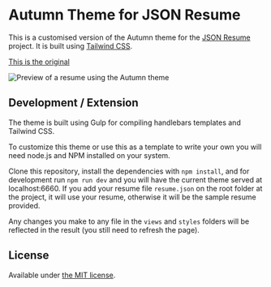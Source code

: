 # Autumn Theme for JSON Resume

This is a customised version of the Autumn theme for the [JSON Resume](https://jsonresume.org/) project. It is built using [Tailwind CSS](https://tailwindcss.com/).

[This is the original](https://www.npmjs.com/package/jsonresume-theme-autumn)

![Preview of a resume using the Autumn theme](https://user-images.githubusercontent.com/8523099/149596708-7cd2c487-939e-4f83-b7fd-0b8e6abfddf1.png)

## Development / Extension

The theme is built using Gulp for compiling handlebars templates and Tailwind CSS.

To customize this theme or use this as a template to write your own you will need node.js and NPM installed on your system.

Clone this repository, install the dependencies with `npm install`, and for development run `npm run dev` and you will have the current theme served at localhost:6660. If you add your resume file `resume.json` on the root folder at the project, it will use your resume, otherwise it will be the sample resume provided.

Any changes you make to any file in the `views` and `styles` folders will be reflected in the result (you still need to refresh the page).

## License

Available under [the MIT license](http://mths.be/mit).
